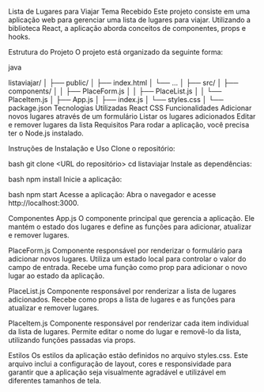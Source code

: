 Lista de Lugares para Viajar
Tema Recebido
Este projeto consiste em uma aplicação web para gerenciar uma lista de lugares para viajar. Utilizando a biblioteca React, a aplicação aborda conceitos de componentes, props e hooks.

Estrutura do Projeto
O projeto está organizado da seguinte forma:

java

listaviajar/
│
├── public/
│   ├── index.html
│   └── ...
│
├── src/
│   ├── components/
│   │   ├── PlaceForm.js
│   │   ├── PlaceList.js
│   │   └── PlaceItem.js
│   ├── App.js
│   ├── index.js
│   └── styles.css
│
└── package.json
Tecnologias Utilizadas
React
CSS
Funcionalidades
Adicionar novos lugares através de um formulário
Listar os lugares adicionados
Editar e remover lugares da lista
Requisitos
Para rodar a aplicação, você precisa ter o Node.js instalado.

Instruções de Instalação e Uso
Clone o repositório:

bash
git clone <URL do repositório>
cd listaviajar
Instale as dependências:

bash
npm install
Inicie a aplicação:

bash
npm start
Acesse a aplicação:
Abra o navegador e acesse http://localhost:3000.

Componentes
App.js
O componente principal que gerencia a aplicação. Ele mantém o estado dos lugares e define as funções para adicionar, atualizar e remover lugares.

PlaceForm.js
Componente responsável por renderizar o formulário para adicionar novos lugares. Utiliza um estado local para controlar o valor do campo de entrada. Recebe uma função como prop para adicionar o novo lugar ao estado da aplicação.

PlaceList.js
Componente responsável por renderizar a lista de lugares adicionados. Recebe como props a lista de lugares e as funções para atualizar e remover lugares.

PlaceItem.js
Componente responsável por renderizar cada item individual da lista de lugares. Permite editar o nome do lugar e removê-lo da lista, utilizando funções passadas via props.

Estilos
Os estilos da aplicação estão definidos no arquivo styles.css. Este arquivo inclui a configuração de layout, cores e responsividade para garantir que a aplicação seja visualmente agradável e utilizável em diferentes tamanhos de tela.